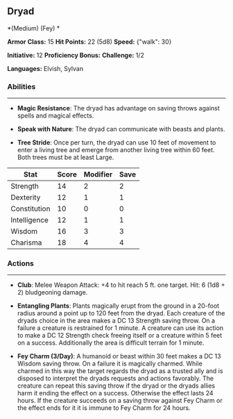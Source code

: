 ## Dryad
*(Medium) (Fey) *

**Armor Class:** 15
**Hit Points:** 22 (5d8)
**Speed:** {"walk": 30}

**Initiative:** 12
**Proficiency Bonus:**
**Challenge:** 1/2

**Languages:** Elvish, Sylvan

### Abilities
 --- 
- **Magic Resistance**: The dryad has advantage on saving throws against spells and magical effects.

- **Speak with Nature**: The dryad can communicate with beasts and plants.

- **Tree Stride**: Once per turn, the dryad can use 10 feet of movement to enter a living tree and emerge from another living tree within 60 feet. Both trees must be at least Large.



| Stat | Score | Modifier | Save |
| ---- | ---- | ---- | ---- |
| Strength | 14 | 2 | 2 |
| Dexterity | 12 | 1 | 1 |
| Constitution | 10 | 0 | 0 |
| Intelligence | 12 | 1 | 1 |
| Wisdom | 16 | 3 | 3 |
| Charisma | 18 | 4 | 4 |

### Actions
 --- 
- **Club**: Melee Weapon Attack: +4 to hit  reach 5 ft.  one target. Hit: 6 (1d8 + 2) bludgeoning damage.

- **Entangling Plants**: Plants magically erupt from the ground in a 20-foot radius around a point up to 120 feet from the dryad. Each creature of the dryads choice in the area makes a DC 13 Strength saving throw. On a failure  a creature is restrained for 1 minute. A creature can use its action to make a DC 12 Strength check  freeing itself or a creature within 5 feet on a success. Additionally  the area is difficult terrain for 1 minute.

- **Fey Charm (3/Day)**: A humanoid or beast within 30 feet makes a DC 13 Wisdom saving throw. On a failure  it is magically charmed. While charmed in this way  the target regards the dryad as a trusted ally and is disposed to interpret the dryads requests and actions favorably. The creature can repeat this saving throw if the dryad or the dryads allies harm it  ending the effect on a success. Otherwise  the effect lasts 24 hours. If the creature succeeds on a saving throw against Fey Charm or the effect ends for it  it is immune to Fey Charm for 24 hours.

